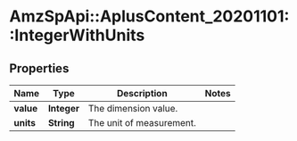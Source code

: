# AmzSpApi::AplusContent_20201101::IntegerWithUnits

## Properties
Name | Type | Description | Notes
------------ | ------------- | ------------- | -------------
**value** | **Integer** | The dimension value. | 
**units** | **String** | The unit of measurement. | 

